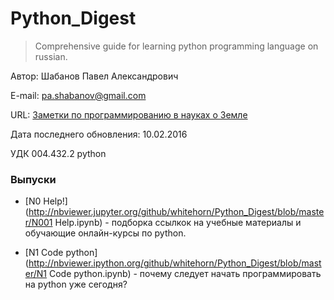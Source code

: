 # Python_Digest

> Comprehensive guide for learning python programming language on russian.

Автор: Шабанов Павел Александрович

E-mail: pa.shabanov@gmail.com

URL: [Заметки по программированию в науках о Земле](http://geofortran.blogspot.ru/)

Дата последнего обновления: 10.02.2016

УДК 004.432.2 python


### Выпуски

+ [N0 Help!](http://nbviewer.jupyter.org/github/whitehorn/Python_Digest/blob/master/N001 Help.ipynb) - подборка ссылкок на учебные материалы и обучающие онлайн-курсы по python.

+ [N1 Code python](http://nbviewer.ipython.org/github/whitehorn/Python_Digest/blob/master/N1 Code python.ipynb) - почему следует начать программировать на python уже сегодня?

